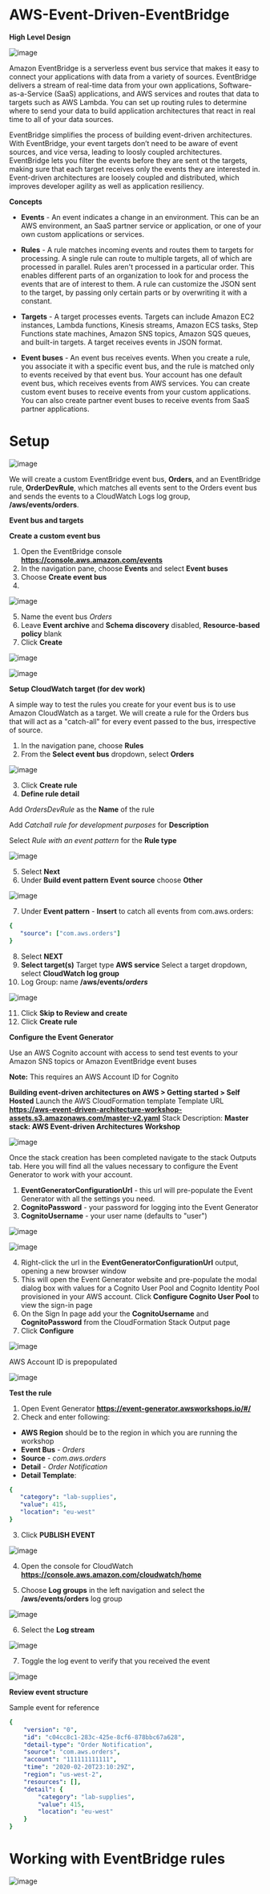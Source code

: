 # AWS-Event-Driven-EventBridge

**High Level Design**

![image](https://user-images.githubusercontent.com/91480603/214858136-0a52e3d8-a00c-4e4b-bc9e-64208371f309.png)

Amazon EventBridge is a serverless event bus service that makes it easy to connect your applications with data from a variety of sources. EventBridge delivers a stream of real-time data from your own applications, Software-as-a-Service (SaaS) applications, and AWS services and routes that data to targets such as AWS Lambda. You can set up routing rules to determine where to send your data to build application architectures that react in real time to all of your data sources.

EventBridge simplifies the process of building event-driven architectures. With EventBridge, your event targets don’t need to be aware of event sources, and vice versa, leading to loosly coupled architectures. EventBridge lets you filter the events before they are sent ot the targets, making sure that each target receives only the events they are interested in. Event-driven architectures are loosely coupled and distributed, which improves developer agility as well as application resiliency.

**Concepts**

- **Events** - An event indicates a change in an environment. This can be an AWS environment, an SaaS partner service or application, or one of your own custom applications or services.

- **Rules** - A rule matches incoming events and routes them to targets for processing. A single rule can route to multiple targets, all of which are processed in parallel. Rules aren't processed in a particular order. This enables different parts of an organization to look for and process the events that are of interest to them. A rule can customize the JSON sent to the target, by passing only certain parts or by overwriting it with a constant.

- **Targets** - A target processes events. Targets can include Amazon EC2 instances, Lambda functions, Kinesis streams, Amazon ECS tasks, Step Functions state machines, Amazon SNS topics, Amazon SQS queues, and built-in targets. A target receives events in JSON format.

- **Event buses** - An event bus receives events. When you create a rule, you associate it with a specific event bus, and the rule is matched only to events received by that event bus. Your account has one default event bus, which receives events from AWS services. You can create custom event buses to receive events from your custom applications. You can also create partner event buses to receive events from SaaS partner applications.

# Setup

![image](https://user-images.githubusercontent.com/91480603/214859142-d3a4c8b5-fd63-4e6b-92e4-7797e5534e16.png)

We will create a custom EventBridge event bus, **Orders**, and an EventBridge rule, **OrderDevRule**, which matches all events sent to the Orders event bus and sends the events to a CloudWatch Logs log group, **/aws/events/orders**.

**Event bus and targets**

**Create a custom event bus**

1. Open the EventBridge console **https://console.aws.amazon.com/events**
2. In the navigation pane, choose **Events** and select **Event buses**
3. Choose **Create event bus**
4. 
![image](https://user-images.githubusercontent.com/91480603/214860597-bda27217-af94-4af8-be91-f09febde28e2.png)

5. Name the event bus *Orders*
6. Leave **Event archive** and **Schema discovery** disabled, **Resource-based policy** blank
7. Click **Create**

![image](https://user-images.githubusercontent.com/91480603/214861568-19efda9f-e83a-406c-91e2-cc705b3fe50e.png)

![image](https://user-images.githubusercontent.com/91480603/214861901-8387ae67-ddb7-4f17-8bcd-bf2555518d84.png)

**Setup CloudWatch target (for dev work)**

A simple way to test the rules you create for your event bus is to use Amazon CloudWatch as a target. We will create a rule for the Orders bus that will act as a "catch-all" for every event passed to the bus, irrespective of source.
  
1. In the navigation pane, choose **Rules**
2. From the **Select event bus** dropdown, select **Orders**

![image](https://user-images.githubusercontent.com/91480603/214862921-4090d088-ef7d-4599-887a-8da034b2abf0.png)

3. Click **Create rule**
4. **Define rule detail**

Add *OrdersDevRule* as the **Name** of the rule

Add *Catchall rule for development purposes* for **Description**

Select *Rule with an event pattern* for the **Rule type**

![image](https://user-images.githubusercontent.com/91480603/214864217-1c8c48c5-49c6-4574-aace-657f8f33e7ac.png)

5. Select **Next**
6. Under **Build event pattern** **Event source** choose **Other**

![image](https://user-images.githubusercontent.com/91480603/214864589-a1dd2e67-c911-4df8-b7fc-9591bdf24ebe.png)

7. Under **Event pattern** - **Insert** to catch all events from com.aws.orders:

```YAML
{
   "source": ["com.aws.orders"]
}
```

8. Select **NEXT**
9. **Select target(s)** Target type **AWS service** Select a target dropdown, select **CloudWatch log group**
10. Log Group: name **/aws/events/*orders***

![image](https://user-images.githubusercontent.com/91480603/214866717-59c56e02-b7d9-494c-acb8-948ef3a77bc6.png)

11. Click **Skip to Review and create**
12. Click **Create rule**

**Configure the Event Generator**

Use an AWS Cognito account with access to send test events to your Amazon SNS topics or Amazon EventBridge event buses

**Note:** This requires an AWS Account ID for Cognito

**Building event-driven architectures on AWS > Getting started > Self Hosted** Launch the AWS CloudFormation template
Template URL **https://aws-event-driven-architecture-workshop-assets.s3.amazonaws.com/master-v2.yaml**
Stack Description: **Master stack: AWS Event-driven Architectures Workshop**

![image](https://user-images.githubusercontent.com/91480603/214880680-03d837c9-79eb-47ac-b0f8-59a146d970c0.png)

Once the stack creation has been completed navigate to the stack Outputs tab. Here you will find all the values necessary to configure the Event Generator to work with your account.

1. **EventGeneratorConfigurationUrl** - this url will pre-populate the Event Generator with all the settings you need.
2. **CognitoPassword** - your password for logging into the Event Generator
3. **CognitoUsername** - your user name (defaults to "user")

![image](https://user-images.githubusercontent.com/91480603/214882436-f7658d7d-4963-4d59-b35f-4ba3d6dbf9fd.png)

![image](https://user-images.githubusercontent.com/91480603/214882526-7ad29886-6abb-4f9c-834b-f27485b9b97e.png)

4. Right-click the url in the **EventGeneratorConfigurationUrl** output, opening a new browser window
5. This will open the Event Generator website and pre-populate the modal dialog box with values for a Cognito User Pool and Cognito Identity Pool provisioned in your AWS account. Click **Configure Cognito User Pool** to view the sign-in page
6. On the Sign In page add your the **CognitoUsername** and **CognitoPassword** from the CloudFormation Stack Output page
7. Click **Configure**

![image](https://user-images.githubusercontent.com/91480603/214889273-5a9fac09-5ef0-49a6-9fd6-e175394f75b0.png)

AWS Account ID is prepopulated

![image](https://user-images.githubusercontent.com/91480603/214889535-bfb8d8a9-cfa5-4dd1-96f4-883462034cdb.png)

**Test the rule**

1. Open Event Generator **https://event-generator.awsworkshops.io/#/**
2. Check and enter following:
- **AWS Region** should be to the region in which you are running the workshop
- **Event Bus** - *Orders*
- **Source** - *com.aws.orders*
- **Detail** - *Order Notification*
- **Detail Template**:

```YAML
{
   "category": "lab-supplies",
   "value": 415,
   "location": "eu-west"
}
```
3. Click **PUBLISH EVENT**

![image](https://user-images.githubusercontent.com/91480603/214892130-8f85b5ee-99b5-43c3-8e23-cee9e2f46c34.png)

4. Open the console for CloudWatch **https://console.aws.amazon.com/cloudwatch/home**

5. Choose **Log groups** in the left navigation and select the **/aws/events/orders** log group

![image](https://user-images.githubusercontent.com/91480603/214894969-6e66b8ed-390c-4ea9-abaa-82faf6e79378.png)

6. Select the **Log stream**

![image](https://user-images.githubusercontent.com/91480603/214895482-2f3d5249-41a0-4b38-82d2-d279ec7e9f69.png)

7. Toggle the log event to verify that you received the event

![image](https://user-images.githubusercontent.com/91480603/214895792-7cf1bec9-c834-40a0-a489-6cc6458792bf.png)

**Review event structure**

Sample event for reference

```YAML
{
    "version": "0",
    "id": "c04cc8c1-283c-425e-8cf6-878bbc67a628",
    "detail-type": "Order Notification",
    "source": "com.aws.orders",
    "account": "111111111111",
    "time": "2020-02-20T23:10:29Z",
    "region": "us-west-2",
    "resources": [],
    "detail": {
        "category": "lab-supplies",
        "value": 415,
        "location": "eu-west"
    }
}
```

# Working with EventBridge rules

![image](https://user-images.githubusercontent.com/91480603/214896547-582bc171-3d9d-4ad6-8122-3de6f4ce2534.png)





